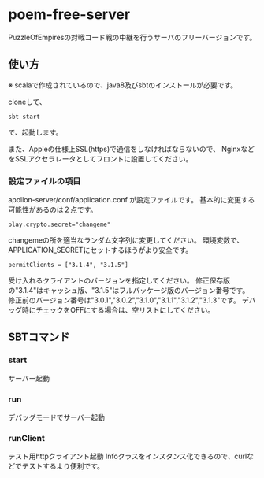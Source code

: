 # poem-free-server

PuzzleOfEmpiresの対戦コード戦の中継を行うサーバのフリーバージョンです。

## 使い方

※ scalaで作成されているので、java8及びsbtのインストールが必要です。

cloneして、
```
sbt start
```
で、起動します。

また、Appleの仕様上SSL(https)で通信をしなければならないので、
NginxなどをSSLアクセラレータとしてフロントに設置してください。

### 設定ファイルの項目

apollon-server/conf/application.conf が設定ファイルです。
基本的に変更する可能性があるのは２点です。

```
play.crypto.secret="changeme"
```
changemeの所を適当なランダム文字列に変更してください。
環境変数で、APPLICATION_SECRETにセットするほうがより安全です。

```
permitClients = ["3.1.4", "3.1.5"]
```
受け入れるクライアントのバージョンを指定してください。
修正保存版の"3.1.4"はキャッシュ版、"3.1.5"はフルパッケージ版のバージョン番号です。
修正前のバージョン番号は"3.0.1","3.0.2","3.1.0","3.1.1","3.1.2","3.1.3"です。
デバッグ時にチェックをOFFにする場合は、空リストにしてください。

## SBTコマンド

### start

サーバー起動

### run

デバッグモードでサーバー起動

### runClient

テスト用httpクライアント起動
Infoクラスをインスタンス化できるので、curlなどでテストするより便利です。
